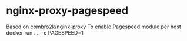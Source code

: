 nginx-proxy-pagespeed
=====================

Based on combro2k/nginx-proxy
To enable Pagespeed module per host 
docker run .... -e PAGESPEED=1